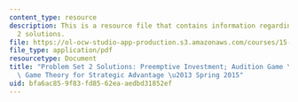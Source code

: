 ```yaml
---
content_type: resource
description: This is a resource file that contains information regarding problem set
  2 solutions.
file: https://ol-ocw-studio-app-production.s3.amazonaws.com/courses/15-025-game-theory-for-strategic-advantage-spring-2015/bfa6ac859f83fd8562eaaedbd31852ef_MIT15_025S15_Problem2Sol.pdf
file_type: application/pdf
resourcetype: Document
title: "Problem Set 2 Solutions: Preemptive Investment; Audition Game \u2013 15.025\
  \ Game Theory for Strategic Advantage \u2013 Spring 2015"
uid: bfa6ac85-9f83-fd85-62ea-aedbd31852ef
---
```

